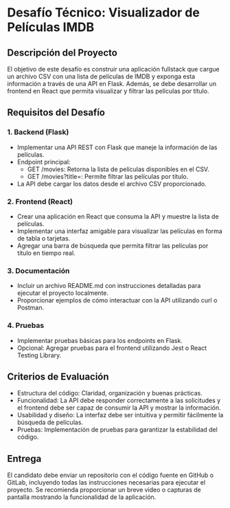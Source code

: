 # Desafío Técnico: Visualizador de Películas IMDB

## Descripción del Proyecto
El objetivo de este desafío es construir una aplicación fullstack que cargue un archivo CSV con
una lista de películas de IMDB y exponga esta información a través de una API en Flask.
Además, se debe desarrollar un frontend en React que permita visualizar y filtrar las películas
por título.
## Requisitos del Desafío
### 1. Backend (Flask)
- Implementar una API REST con Flask que maneje la información de las películas.
- Endpoint principal:
    - GET /movies: Retorna la lista de películas disponibles en el CSV.
    - GET /movies?title=: Permite filtrar las películas por título.
- La API debe cargar los datos desde el archivo CSV proporcionado.
### 2. Frontend (React)
- Crear una aplicación en React que consuma la API y muestre la lista de películas.
- Implementar una interfaz amigable para visualizar las películas en forma de tabla o
tarjetas.
- Agregar una barra de búsqueda que permita filtrar las películas por título en tiempo real.
### 3. Documentación
- Incluir un archivo README.md con instrucciones detalladas para ejecutar el proyecto
localmente.
- Proporcionar ejemplos de cómo interactuar con la API utilizando curl o Postman.
### 4. Pruebas
- Implementar pruebas básicas para los endpoints en Flask.
- Opcional: Agregar pruebas para el frontend utilizando Jest o React Testing Library.

## Criterios de Evaluación
- Estructura del código: Claridad, organización y buenas prácticas.
- Funcionalidad: La API debe responder correctamente a las solicitudes y el frontend
debe ser capaz de consumir la API y mostrar la información.
- Usabilidad y diseño: La interfaz debe ser intuitiva y permitir fácilmente la búsqueda de
películas.
- Pruebas: Implementación de pruebas para garantizar la estabilidad del código.
## Entrega
El candidato debe enviar un repositorio con el código fuente en GitHub o GitLab, incluyendo
todas las instrucciones necesarias para ejecutar el proyecto. Se recomienda proporcionar un
breve video o capturas de pantalla mostrando la funcionalidad de la aplicación.